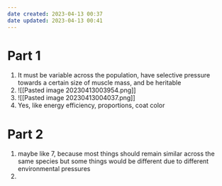 ```yaml
---
date created: 2023-04-13 00:37
date updated: 2023-04-13 00:41
---
```


# Part 1

1. It must be variable across the population, have selective pressure towards a certain size of muscle mass, and be heritable
2. ![[Pasted image 20230413003954.png]]
3. ![[Pasted image 20230413004037.png]]
4. Yes, like energy efficiency, proportions, coat color

# Part 2

1. maybe like 7, because most things should remain similar across the same species but some things would be different due to different environmental pressures
2. 
